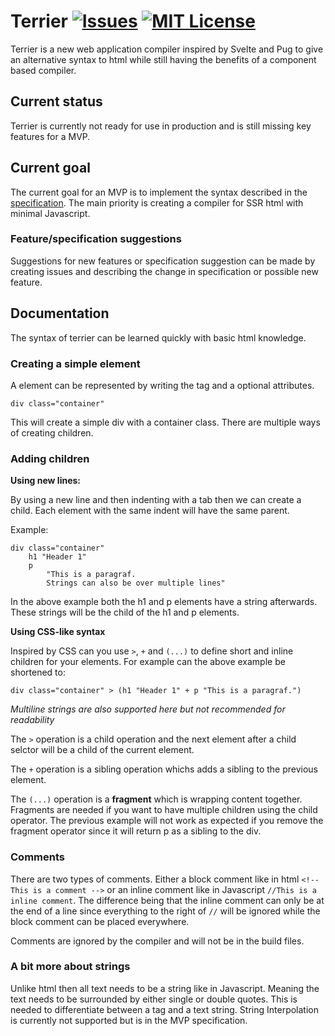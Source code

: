 
# Terrier [![Issues](https://img.shields.io/github/issues/PhilipFlyvholm/Terrier)](https://github.com/PhilipFlyvholm/Terrier/issues) [![MIT License](https://img.shields.io/github/license/PhilipFlyvholm/Terrier)](https://github.com/PhilipFlyvholm/Terrier/blob/master/LICENSE)

Terrier is a new web application compiler inspired by Svelte and Pug to give an alternative syntax to html while still having the benefits of a component based compiler.

## Current status
Terrier is currently not ready for use in production and is still missing key features for a MVP.

## Current goal
The current goal for an MVP is to implement the syntax described in the [specification](specification/idea.ter). The main priority is creating a compiler for SSR html with minimal Javascript.

### Feature/specification suggestions
Suggestions for new features or specification suggestion can be made by creating issues and describing the change in specification or possible new feature.

## Documentation
The syntax of terrier can be learned quickly with basic html knowledge.

### Creating a simple element

A element can be represented by writing the tag and a optional attributes.
```terrier
div class="container"
```
This will create a simple div with a container class.
There are multiple ways of creating children.

### Adding children

**Using new lines:**

By using a new line and then indenting with a tab then we can create a child. Each element with the same indent will have the same parent.

Example:
```Terrier
div class="container"
    h1 "Header 1"
    p 
        "This is a paragraf.
        Strings can also be over multiple lines"
```

In the above example both the h1 and p elements have a string afterwards. These strings will be the child of the h1 and p elements.

**Using CSS-like syntax**

Inspired by CSS can you use `>`, `+` and `(...)` to define short and inline children for your elements. For example can the above example be shortened to:

```
div class="container" > (h1 "Header 1" + p "This is a paragraf.")
```
*Multiline strings are also supported here but not recommended for readability*

The `>` operation is a child operation and the next element after a child selctor will be a child of the current element.

The `+` operation is a sibling operation whichs adds a sibling to the previous element.

The `(...)` operation is a **fragment** which is wrapping content together. Fragments are needed if you want to have multiple children using the child operator. The previous example will not work as expected if you remove the fragment operator since it will return p as a sibling to the div.

### Comments
There are two types of comments. Either a block comment like in html `<!-- This is a comment -->` or an inline comment like in Javascript `//This is a inline comment`. The difference being that the inline comment can only be at the end of a line since everything to the right of `//` will be ignored while the block comment can be placed everywhere.

Comments are ignored by the compiler and will not be in the build files.

### A bit more about strings
Unlike html then all text needs to be a string like in Javascript. Meaning the text needs to be surrounded by either single or double quotes. This is needed to differentiate between a tag and a text string. String Interpolation is currently not supported but is in the MVP specification.